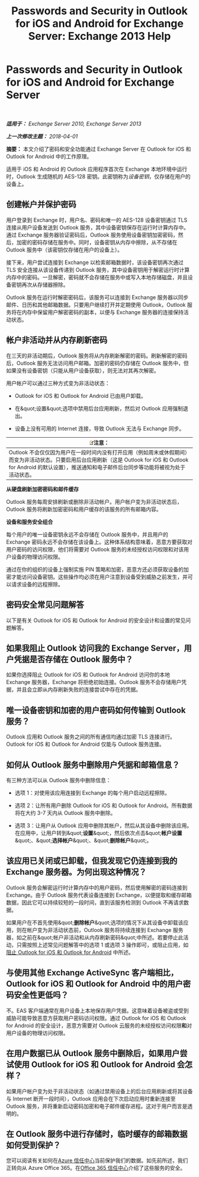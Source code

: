 ﻿---
title: 'Passwords and Security in Outlook for iOS and Android for Exchange Server: Exchange 2013 Help'
TOCTitle: Passwords and Security in Outlook for iOS and Android for Exchange Server
ms:assetid: e5565beb-7ef3-47c4-8daf-6d8f1d22dceb
ms:mtpsurl: https://technet.microsoft.com/zh-cn/library/Mt465750(v=EXCHG.150)
ms:contentKeyID: 70086931
ms.date: 05/21/2018
mtps_version: v=EXCHG.150
ms.translationtype: MT
---

# Passwords and Security in Outlook for iOS and Android for Exchange Server

 

_**适用于：** Exchange Server 2010, Exchange Server 2013_

_**上一次修改主题：** 2018-04-01_

**摘要：** 本文介绍了密码和安全功能通过 Exchange Server 在 Outlook for iOS 和 Outlook for Android 中的工作原理。

适用于 iOS 和 Android 的 Outlook 应用程序首次在 Exchange 本地环境中运行时，Outlook 生成随机的 AES-128 密钥。此密钥称为*设备密钥*，仅存储在用户的设备上。

## 创建帐户并保护密码

用户登录到 Exchange 时，用户名、密码和唯一的 AES-128 设备密钥通过 TLS 连接从用户设备发送到 Outlook 服务，其中设备密钥保存在运行时计算内存中。通过 Exchange 服务器验证密码后，Outlook 服务使用设备密钥加密密码，然后，加密的密码存储在服务中。同时，设备密钥从内存中擦除，从不存储在 Outlook 服务中（该密钥仅存储在用户的设备上）。

接下来，用户尝试连接到 Exchange 以检索邮箱数据时，该设备密钥再次通过 TLS 安全连接从该设备传递到 Outlook 服务，其中设备密钥用于解密运行时计算内存中的密码。一旦解密，密码就不会存储在服务中或写入本地存储磁盘，并且设备密钥再次从存储器擦除。

Outlook 服务在运行时解密密码后，该服务可以连接到 Exchange 服务器以同步邮件、日历和其他邮箱数据。只要用户继续打开并定期使用 Outlook，Outlook 服务将在内存中保留用户解密密码的副本，以便与 Exchange 服务器的连接保持活动状态。

## 帐户非活动并从内存刷新密码

在三天的非活动期后，Outlook 服务将从内存刷新解密的密码。刷新解密的密码后，Outlook 服务无法访问用户邮箱。加密的密码仍存储在 Outlook 服务中，但如果没有设备密钥（只能从用户设备获取），则无法对其再次解密。

用户帐户可以通过三种方式变为非活动状态：

  - Outlook for iOS 和 Outlook for Android 已由用户卸载。

  - 在\&quot;设置\&quot;选项中禁用后台应用刷新，然后对 Outlook 应用强制退出。

  - 设备上没有可用的 Internet 连接，导致 Outlook 无法与 Exchange 同步。

<table>
<thead>
<tr class="header">
<th><img src="images/Bb124558.note(EXCHG.150).gif" title="注意" alt="注意" />注意：</th>
</tr>
</thead>
<tbody>
<tr class="odd">
<td>Outlook 不会仅仅因为用户在一段时间内没有打开应用（例如周末或休假期间）而变为非活动状态。只要启用后台应用刷新（这是 Outlook for iOS 和 Outlook for Android 的默认设置），推送通知和电子邮件后台同步等功能将被视为处于活动状态。</td>
</tr>
</tbody>
</table>


**从硬盘刷新加密密码和邮件缓存**

Outlook 服务每周安排刷新或删除非活动帐户。用户帐户变为非活动状态后，Outlook 服务将刷新加密密码和用户缓存的该服务的所有邮箱内容。

**设备和服务安全组合**

每个用户的唯一设备密钥永远不会存储在 Outlook 服务中，并且用户的 Exchange 密码永远不会存储在该设备上。这种体系结构意味着，恶意方要获取对用户密码的访问权限，他们将需要对 Outlook 服务的未经授权访问权限和对该用户设备的物理访问权限。

通过在你的组织的设备上强制实施 PIN 策略和加密，恶意方还必须获取设备的加密才能访问设备密钥。这些操作均必须在用户注意到设备受到威胁之前发生，并可以请求设备的远程擦除。

## 密码安全常见问题解答

以下是有关 Outlook for iOS 和 Outlook for Android 的安全设计和设置的常见问题解答。

## 如果我阻止 Outlook 访问我的 Exchange Server，用户凭据是否存储在 Outlook 服务中？

如果你选择阻止 Outlook for iOS 和 Outlook for Android 访问你的本地 Exchange 服务器，Exchange 将拒绝初始连接。Outlook 服务不会存储用户凭据，并且会立即从内存刷新失败的连接尝试中存在的凭据。

## 唯一设备密钥和加密的用户密码如何传输到 Outlook 服务？

Outlook 应用和 Outlook 服务之间的所有通信均通过加密 TLS 连接进行。Outlook for iOS 和 Outlook for Android 仅能与 Outlook 服务连接。

## 如何从 Outlook 服务中删除用户凭据和邮箱信息？

有三种方法可以从 Outlook 服务中删除信息：

  - 选项 1：对使用该应用连接到 Exchange 的每个用户启动远程擦除。

  - 选项 2：让所有用户删除 Outlook for iOS 和 Outlook for Android。所有数据将在大约 3-7 天内从 Outlook 服务中删除。

  - 选项 3：让用户从 Outlook 应用中删除其帐户，然后从其设备中删除该应用。在应用中，让用户转到\&quot;**设置**\&quot;，然后依次点击\&quot;**帐户设置**\&quot;、\&quot;**选择帐户**\&quot;、\&quot;**删除帐户**\&quot;。

## 该应用已关闭或已卸载，但我发现它仍连接到我的 Exchange 服务器。为何出现这种情况？

Outlook 服务会解密运行时计算内存中的用户密码，然后使用解密的密码连接到 Exchange。由于 Outlook 服务代表设备连接到 Exchange，以便提取和缓存邮箱数据，因此它可以持续较短的一段时间，直到该服务检测到 Outlook 不再请求数据。

如果用户在不首先使用\&quot;**删除帐户**\&quot;选项的情况下从其设备中卸载该应用，则在帐户变为非活动状态前，Outlook 服务将持续连接到 Exchange 服务器，如之前在\&quot;帐户非活动和从内存刷新密码\&quot;中所述。若要停止此活动，只需按照上述常见问题解答中的选项 1 或选项 3 操作即可，或阻止应用，如[阻止 Outlook for iOS 和 Outlook for Android](https://technet.microsoft.com/zh-cn/library/mt759239\(v=exchg.150\)) 中所述。

## 与使用其他 Exchange ActiveSync 客户端相比，Outlook for iOS 和 Outlook for Android 中的用户密码安全性更低吗？

不。EAS 客户端通常在用户设备上本地保存用户凭据。这意味着设备被盗或受到威胁可能导致恶意方获取用户密码访问权限。通过 Outlook for iOS 和 Outlook for Android 的安全设计，恶意方需要对 Outlook 云服务的未经授权访问权限**和**对用户设备的物理访问权限。

## 在用户数据已从 Outlook 服务中删除后，如果用户尝试使用 Outlook for iOS 和 Outlook for Android 会怎样？

如果用户帐户变为处于非活动状态（如通过禁用设备上的后台应用刷新或将其设备与 Internet 断开一段时间），Outlook 应用会在下次启动应用时重新连接至 Outlook 服务，并将重新启动密码加密和电子邮件缓存进程。这对于用户而言是透明的。

## 在 Outlook 服务中进行存储时，临时缓存的邮箱数据如何受到保护？

您可以阅读有关如何在[Azure 信任中心](https://azure.microsoft.com/support/trust-center/)当前保护我们的数据。如先前所述，我们正转向从 Azure Office 365。在[Office 365 信任中心](https://go.microsoft.com/fwlink/p/?linkid=525776)介绍了这些服务的安全。

